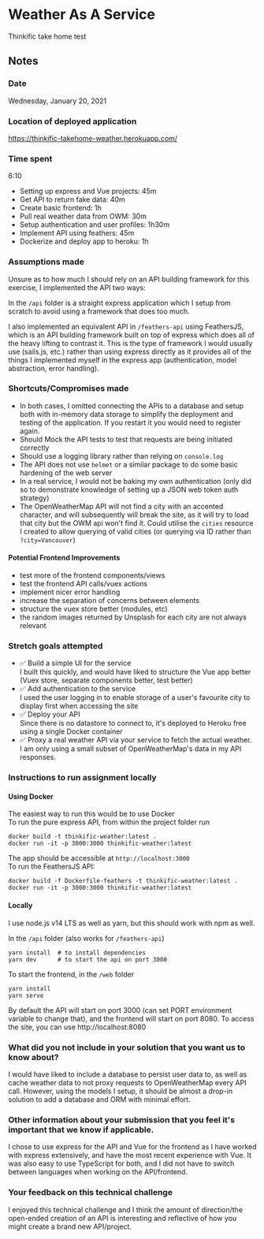 # Weather As A Service
Thinkific take home test 

## Notes
### Date
Wednesday, January 20, 2021
### Location of deployed application
https://thinkific-takehome-weather.herokuapp.com/
### Time spent
6:10  
- Setting up express and Vue projects: 45m  
- Get API to return fake data: 40m
- Create basic frontend: 1h
- Pull real weather data from OWM: 30m
- Setup authentication and user profiles: 1h30m
- Implement API using feathers: 45m
- Dockerize and deploy app to heroku: 1h

### Assumptions made
Unsure as to how much I should rely on an API building framework for this exercise, I implemented the API two ways:

In the `/api` folder is a straight express application which I setup from scratch to avoid using a framework that does too much.  

I also implemented an equivalent API in `/feathers-api` using FeathersJS, which is an API building framework built on top of express which does all of the heavy lifting to contrast it. This is the type of framework I would usually use (sails.js, etc.) rather than using express directly as it provides all of the things I implemented myself in the express app (authentication, model abstraction, error handling). 

### Shortcuts/Compromises made
- In both cases, I omitted connecting the APIs to a database and setup both with in-memory data storage to simplify the deployment and testing of the application. If you restart it you would need to register again.
- Should Mock the API tests to test that requests are being initiated correctly  
- Should use a logging library rather than relying on `console.log`
- The API does not use `helmet` or a similar package to do some basic hardening of the web server  
- In a real service, I would not be baking my own authentication (only did so to demonstrate knowledge of setting up a JSON web token auth strategy)  
- The OpenWeatherMap API will not find a city with an accented character, and will subsequently will break the site, as it will try to load that city but the OWM api won't find it. Could utilise the `cities` resource I created to allow querying of valid cities (or querying via ID rather than `?city=Vancouver`)

#### Potential Frontend Improvements
- test more of the frontend components/views
- test the frontend API calls/vuex actions
- implement nicer error handling
- increase the separation of concerns between elements
- structure the vuex store better (modules, etc)
- the random images returned by Unsplash for each city are not always relevant

### Stretch goals attempted
- ✅ Build a simple UI for the service  
  I built this quickly, and would have liked to structure the Vue app better (Vuex store, separate components better, test better)
- ✅ Add authentication to the service  
  I used the user logging in to enable storage of a user's favourite city to display first when accessing the site
- ✅ Deploy your API  
  Since there is no datastore to connect to, it's deployed to Heroku free using a single Docker container
- ✅ Proxy a real weather API via your service to fetch the actual weather.  
  I am only using a small subset of OpenWeatherMap's data in my API responses.

### Instructions to run assignment locally
#### Using Docker
The easiest way to run this would be to use Docker  
To run the pure express API, from within the project folder run 
```
docker build -t thinkific-weather:latest .
docker run -it -p 3000:3000 thinkific-weather:latest
```
The app should be accessible at `http://localhost:3000`  
To run the FeathersJS API:
```
docker build -f Dockerfile-feathers -t thinkific-weather:latest .
docker run -it -p 3000:3000 thinkific-weather:latest
```

#### Locally
I use node.js v14 LTS as well as yarn, but this should work with npm as well.  

In the `/api` folder (also works for `/feathers-api`)
```
yarn install  # to install dependencies
yarn dev      # to start the api on port 3000
```

To start the frontend, in the `/web` folder
```
yarn install
yarn serve
```
By default the API will start on port 3000 (can set PORT environment variable to change that), and the frontend will start on port 8080. To access the site, you can use 
http://localhost:8080

### What did you not include in your solution that you want us to know about?
I would have liked to include a database to persist user data to, as well as cache weather data to not proxy requests to OpenWeatherMap every API call. However, using the models I setup, it should be almost a drop-in solution to add a database and ORM with minimal effort.  


### Other information about your submission that you feel it's important that we know if applicable.
I chose to use express for the API and Vue for the frontend as I have worked with express extensively, and have the most recent experience with Vue. It was also easy to use TypeScript for both, and I did not have to switch between languages when working on the API/frontend.

### Your feedback on this technical challenge
I enjoyed this technical challenge and I think the amount of direction/the open-ended creation of an API is interesting and reflective of how you might create a brand new API/project. 
